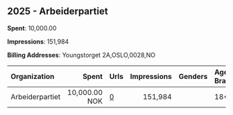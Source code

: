 ## 2025 - Arbeiderpartiet 
**Spent**: 10,000.00

**Impressions**: 151,984

**Billing Addresses**: Youngstorget 2A,OSLO,0028,NO

|Organization|Spent|Urls|Impressions|Genders|Age Brackets|Country Codes|
|:---|---:|:---|---:|:---|:---|:---|
|Arbeiderpartiet|10,000.00 NOK|[0](https://www.snap.com/political-ads/asset/603f575beb211063081aeb03a3eb5b22d1fbccf92b264c565dbfdc7d56a55d38?mediaType=png)|151,984||18+|norway|

